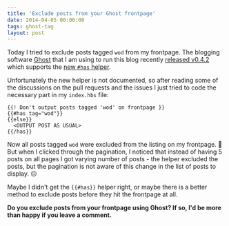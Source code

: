 ```yaml
---
title: 'Exclude posts from your Ghost frontpage'
date: 2014-04-05 00:00:00 
tags: ghost-tag
layout: post
---
```

Today I tried to exclude posts tagged `wod` from my frontpage. The blogging software [Ghost][0] that I am using to run this blog recently [released v0.4.2][1] which supports the [new `#has` helper][2].

Unfortunately the new helper is not documented, so after reading some of the discussions on the pull requests and the issues I just tried to code the necessary part in my `index.hbs` file:

    {{! Don't output posts tagged 'wod' on frontpage }}
    {{#has tag="wod"}}
    {{else}}
      <OUTPUT POST AS USUAL>
    {{/has}}

Now all posts tagged `wod` were excluded from the listing on my frontpage. :triumph: But when I clicked through the pagination, I noticed that instead of having 5 posts on all pages I got varying number of posts - the helper excluded the posts, but the pagination is not aware of this change in the list of posts to display. :neutral_face:

Maybe I didn't get the `{{#has}}` helper right, or maybe there is a better method to exclude posts before they hit the frontpage at all.

**Do you exclude posts from your frontpage using Ghost? If so, I'd be more than happy if you leave a comment.**

[0]: https://ghost.org/
[1]: https://github.com/TryGhost/Ghost/releases/tag/0.4.2
[2]: https://github.com/TryGhost/Ghost/issues/2115
[3]: https://github.com/TryGhost/Ghost/issues/2115#issuecomment-39632860

